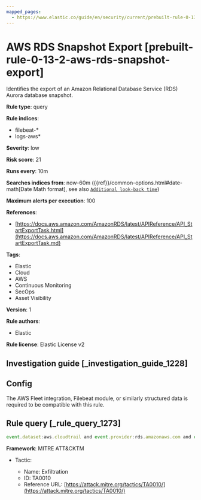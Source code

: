 ```yaml
---
mapped_pages:
  - https://www.elastic.co/guide/en/security/current/prebuilt-rule-0-13-2-aws-rds-snapshot-export.html
---
```


# AWS RDS Snapshot Export [prebuilt-rule-0-13-2-aws-rds-snapshot-export]

Identifies the export of an Amazon Relational Database Service (RDS) Aurora database snapshot.

**Rule type**: query

**Rule indices**:

* filebeat-*
* logs-aws*

**Severity**: low

**Risk score**: 21

**Runs every**: 10m

**Searches indices from**: now-60m ({{ref}}/common-options.html#date-math[Date Math format], see also [`Additional look-back time`](docs-content://solutions/security/detect-and-alert/create-detection-rule.md#rule-schedule))

**Maximum alerts per execution**: 100

**References**:

* [https://docs.aws.amazon.com/AmazonRDS/latest/APIReference/API_StartExportTask.html](https://docs.aws.amazon.com/AmazonRDS/latest/APIReference/API_StartExportTask.md)

**Tags**:

* Elastic
* Cloud
* AWS
* Continuous Monitoring
* SecOps
* Asset Visibility

**Version**: 1

**Rule authors**:

* Elastic

**Rule license**: Elastic License v2

## Investigation guide [_investigation_guide_1228]

## Config

The AWS Fleet integration, Filebeat module, or similarly structured data is required to be compatible with this rule.

## Rule query [_rule_query_1273]

```js
event.dataset:aws.cloudtrail and event.provider:rds.amazonaws.com and event.action:StartExportTask and event.outcome:success
```

**Framework**: MITRE ATT&CKTM

* Tactic:

    * Name: Exfiltration
    * ID: TA0010
    * Reference URL: [https://attack.mitre.org/tactics/TA0010/](https://attack.mitre.org/tactics/TA0010/)



